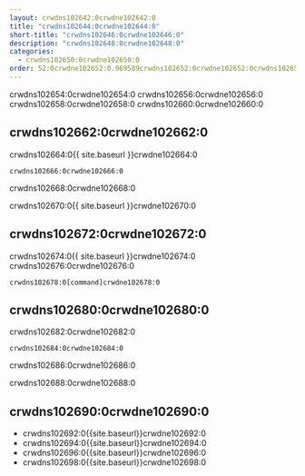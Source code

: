 ```yaml
---
layout: crwdns102642:0crwdne102642:0
title: "crwdns102644:0crwdne102644:0"
short-title: "crwdns102646:0crwdne102646:0"
description: "crwdns102648:0crwdne102648:0"
categories:
  - crwdns102650:0crwdne102650:0
order: 52:0crwdne102652:0.969589crwdns102652:0crwdne102652:0crwdns102652:0crwdne102652:0crwdns102652:0crwdne102652:0
---
```

crwdns102654:0crwdne102654:0 crwdns102656:0crwdne102656:0 crwdns102658:0crwdne102658:0 crwdns102660:0crwdne102660:0

## crwdns102662:0crwdne102662:0

crwdns102664:0{{ site.baseurl }}crwdne102664:0

    crwdns102666:0crwdne102666:0
    

crwdns102668:0crwdne102668:0

crwdns102670:0{{ site.baseurl }}crwdne102670:0

## crwdns102672:0crwdne102672:0

crwdns102674:0{{ site.baseurl }}crwdne102674:0 crwdns102676:0crwdne102676:0

```nohighlight
crwdns102678:0[command]crwdne102678:0
```

## crwdns102680:0crwdne102680:0

crwdns102682:0crwdne102682:0

    crwdns102684:0crwdne102684:0
    

crwdns102686:0crwdne102686:0

crwdns102688:0crwdne102688:0

## crwdns102690:0crwdne102690:0

- crwdns102692:0{{site.baseurl}}crwdne102692:0
- crwdns102694:0{{site.baseurl}}crwdne102694:0
- crwdns102696:0{{site.baseurl}}crwdne102696:0
- crwdns102698:0{{site.baseurl}}crwdne102698:0